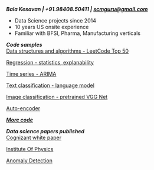***Bala Kesavan | +91.98408.50411 | scmguru@gmail.com***

<ul><li>Data Science projects since 2014</li><li>10 years US onsite experience</li><li>Familiar with BFSI, Pharma, Manufacturing verticals</li></ul>
  
***Code samples***  
[Data structures and algorithms - LeetCode Top 50](https://github.com/balawillgetyou/2021/blob/main/DSA_top50LeetCode.ipynb)  
  
[Regression - statistics, explanability](https://github.com/balawillgetyou/2021/blob/main/carPrices.ipynb)  
  
[Time series - ARIMA](https://github.com/balawillgetyou/2021/blob/main/timeSeriesAnalysisRestaurantData.ipynb)  
  
[Text classification - language model](https://github.com/balawillgetyou/2021/blob/main/FastAiPyTorchULMFiTTextClassifierWhoseLine_wStopWordsRemoval_20200701.ipynb)  
  
[Image classification - pretrained VGG Net](https://github.com/balawillgetyou/dy/blob/master/StateFarmDistractedDriverDetection_FeatureExtractionVsFineTuning.ipynb)  
  
[Auto-encoder](https://github.com/balawillgetyou/2021/blob/main/anomalyDetection20210203.ipynb)   
  
   
   
[***More code***](https://github.com/balawillgetyou/dy)
  
    
      
***Data science papers published***  
[Cognizant white paper](https://www.cognizant.com/whitepapers/optimizing-it-operations-with-natural-language-processing-codex4914.pdf)  

[Institute Of Physics](https://iopscience.iop.org/article/10.1088/1757-899X/1110/1/012017/meta)

[Anomaly Detection](https://github.com/balawillgetyou/dy/blob/f50f006bf8ed642c6c79800ddd00006ca4315ee0/AnomalyDetectionEdgeDevices20211120.pdf)  
  

